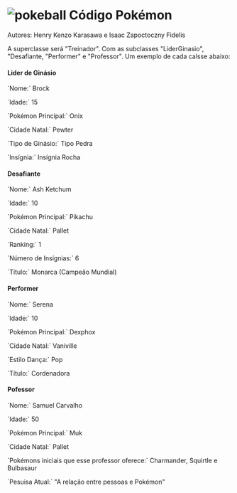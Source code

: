 # ![pokeball](https://i.imgur.com/e0ro2kU.png) Código Pokémon

Autores: Henry Kenzo Karasawa e Isaac Zapoctoczny Fidelis

A superclasse será "Treinador". Com as subclasses "LiderGinasio", "Desafiante, "Performer" e "Professor". Um exemplo de cada calsse abaixo:

<h4>Lider de Ginásio</h4>
<p>`Nome:` Brock</p>
<p>`Idade:` 15</p>
<p>`Pokémon Principal:` Onix</p>
<p>`Cidade Natal:` Pewter</p>
<p>`Tipo de Ginásio:` Tipo Pedra</p>
<p>`Insígnia:` Insígnia Rocha</p>

<h4>Desafiante</h4>
<p>`Nome:` Ash Ketchum</p>
<p>`Idade:` 10</p>
<p>`Pokémon Principal:` Pikachu</p>
<p>`Cidade Natal:` Pallet</p>
<p>`Ranking:` 1</p>
<p>`Número de Insígnias:` 6</p>
<p>`Título:` Monarca (Campeão Mundial)</p>

<h4>Performer</h4>
<p>`Nome:` Serena</p>
<p>`Idade:` 10</p>
<p>`Pokémon Principal:` Dexphox</p>
<p>`Cidade Natal:` Vaniville</p>
<p>`Estilo Dança:` Pop</p>
<p>`Título:` Cordenadora</p>

<h4>Pofessor</h4>
<p>`Nome:` Samuel Carvalho</p>
<p>`Idade:` 50</p>
<p>`Pokémon Principal:` Muk</p>
<p>`Cidade Natal:` Pallet</p>
<p>`Pokémons iniciais que esse professor oferece:` Charmander, Squirtle e Bulbasaur</p>
<p>`Pesuisa Atual:` "A relação entre pessoas e Pokémon"</p>